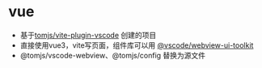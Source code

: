 # vue

+ 基于[tomjs/vite-plugin-vscode](https://github.com/tomjs/vite-plugin-vscode) 创建的项目
+ 直接使用vue3，vite写页面，组件库可以用 [@vscode/webview-ui-toolkit](https://github.com/microsoft/vscode-webview-ui-toolkit)  
+ @tomjs/vscode-webview、@tomjs/config 替换为源文件
